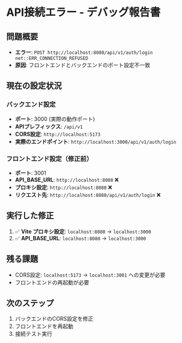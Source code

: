 # API接続エラー - デバッグ報告書

## 問題概要
- **エラー**: `POST http://localhost:8080/api/v1/auth/login net::ERR_CONNECTION_REFUSED`
- **原因**: フロントエンドとバックエンドのポート設定不一致

## 現在の設定状況

### バックエンド設定
- **ポート**: 3000 (実際の動作ポート)
- **APIプレフィックス**: `/api/v1`
- **CORS設定**: `http://localhost:5173`
- **実際のエンドポイント**: `http://localhost:3000/api/v1/auth/login`

### フロントエンド設定（修正前）
- **ポート**: 3001
- **API_BASE_URL**: `http://localhost:8080` ❌
- **プロキシ設定**: `http://localhost:8080` ❌
- **リクエスト先**: `http://localhost:8080/api/v1/auth/login` ❌

## 実行した修正
1. ✅ **Vite プロキシ設定**: `localhost:8080` → `localhost:3000`
2. ✅ **API_BASE_URL**: `localhost:8080` → `localhost:3000`

## 残る課題
- CORS設定: `localhost:5173` → `localhost:3001` への変更が必要
- フロントエンドの再起動が必要

## 次のステップ
1. バックエンドのCORS設定を修正
2. フロントエンドを再起動
3. 接続テスト実行